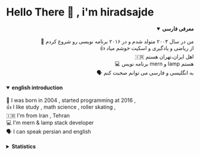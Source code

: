 # Hello There 👋 , i'm hiradsajde 
 <div align="right">
  <details open>
    <summary><b>معرفی فارسی</b></summary><br>
      🎂 من در سال ۲۰۰۴ متولد شدم و در ۲۰۱۶ برنامه نویسی رو شروع کردم<br/>
      👍 از ریاضی و یادگیری و اسکیت خوشم میاد<br/>
      🇮🇷 اهل ایران،تهران هستم <br/>
      💻 برنامه نویس mern و lamp هستم <br/>
      🗣 به انگلیسی و فارسی می توانم صحبت کنم</br></br>
  </details>
</div>
<div align="left">
  <details open>
  <summary><b>english introduction</b></summary><br>
  🎂 I was born in 2004 , started programming at 2016 , <br/>
  👍 I like study , math science , roller skating ,<br/>
  🇮🇷 I'm from Iran , Tehran <br/>
  💻 I'm mern & lamp stack developer <br/>
  🗣 I can speak persian and english</br></br>
  </details>
  <details>
  <summary><b>Statistics</b></summary>
  <br>
  
  [![Top Langs](https://github-readme-stats.vercel.app/api/top-langs/?username=hiradsajde&layout=compact)](https://github.com/hiradsajde)

  [![hiradsajde's stats](https://github-readme-stats.vercel.app/api?username=hiradsajde)](https://github.com/hiradsajde)
  
  </details>    
  </div>
